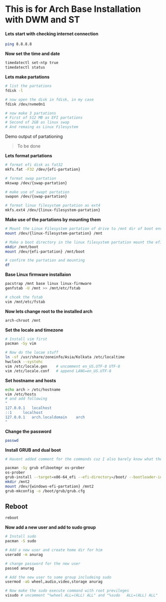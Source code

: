 # This is for Arch Base Installation with DWM and ST
#### **Lets start with checking internet connection**
```sh
ping 8.8.8.8
```
**Now set the time and date**
```sh
timedatectl set-ntp true
timedatectl status
```
**Lets make partations**
```sh
# list the partations
fdisk -l

# now open the disk in fdisk, in my case 
fdisk /dev/nvme0n1

# now make 3 partations
# First of 512 MB as EFI partations
# Second of 2GB as linux swap
# And remaing as Linux Filesystem
```
Demo output of partationing
> To be done

**Lets format partations**
```sh
# format efi disk as fat32
mkfs.fat -F32 /dev/{efi-partation}

# format swap partation
mkswap /dev/{swap-partation}

# make use of swapt partation
swapon /dev/{swap-partation}

# format linux filesystem partation as ext4
mkfs.ext4 /dev/{linux-filesystem-partation}
```

**Make use of the partations by mounting them**
```sh
# Mount the Linux Filesystem partation of drive to /mnt dir of boot environment
mount /dev/{linux-filesystem-partation} /mnt

# Make a boot directory in the linux filesystem partation mount the efi partation in the boot dir.
mkdir /mnt/boot
mount /dev/{efi-partation} /mnt/boot

# confirm the partation and mounting
df
```

**Base Linux firmware installaion**
```sh
pacstrap /mnt base linux linux-firmware
genfstab -U /mnt >> /mnt/etc/fstab

# chcek the fstab
vim /mnt/etc/fstab
```

**Now lets change root to the installed arch**
```sh
arch-chroot /mnt
```

**Set the locale and timezone**
```sh
# Install vim first
pacman -Sy vim

# Now do the locae stuff
ln -sf /usr/share/zoneinfo/Asia/Kolkata /etc/localtime
hwclock --systohc
vim /etc/locale.gen    # uncomment en_US.UTF-8 UTF-8
vim /etc/locale.conf   # append LANG=en_US.UTF-8
```
**Set hostname and hosts**
```sh
echo arch > /etc/hostname
vim /etc/hosts
# and add following
"
127.0.0.1	localhost
::1		localhost
127.0.0.1	arch.localdomain	arch
"
```
**Change the password**
```sh
passwd
```
**Install GRUB and dual boot**
```sh
# Havent added comment for the commands cuz I also barely know what they do 😅

pacman -Sy grub efibootmgr os-prober
os-prober
grub-install --target=x86-64_efi --efi-directory=/boot/ --bootloader-id=GRUB
mkdir /mnt2
mount /dev/{windows-efi-partation} /mnt2
grub-mkconfig -o /boot/grub/grub.cfg
```
## Reboot
```sh
reboot
```

**Now add a new user and add to sudo group**
```sh
# Install sudo
pacman -S sudo

# Add a new user and create home dir for him
useradd -m anurag

# change password for the new user
passed anurag

# Add the new user to some group includeing sudo
usermod -aG wheel,audio,video,storage anurag

# Now make the sudo execute command with root previleges
visudo # uncomment "%wheel ALL=(ALL) ALL" and "%sudo   ALL=(ALL) ALL"
```
